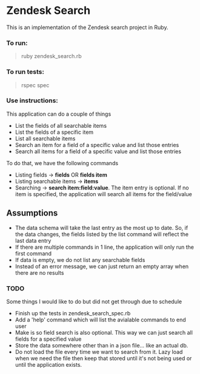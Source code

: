 # Zendesk Search

This is an implementation of the Zendesk search project in Ruby.

### To run:
> ruby zendesk_search.rb

### To run tests:
> rspec spec

### Use instructions:
This application can do a couple of things
- List the fields of all searchable items 
- List the fields of a specific item
- List all searchable items
- Search an item for a field of a specific value and list those entries
- Search all items for a field of a specific value and list those entries

To do that, we have the following commands
- Listing fields -> **fields** OR **fields item**
- Listing searchable items -> **items**
- Searching -> **search item:field:value**. The item entry is optional. If no item is specified, the application will search all items for the field/value


## Assumptions
- The data schema will take the last entry as the most up to date. So, if the data changes, the fields listed by the list command will reflect the last data entry
- If there are multiple commands in 1 line, the application will only run the first command
- If data is empty, we do not list any searchable fields
- Instead of an error message, we can just return an empty array when there are no results

### TODO
Some things I would like to do but did not get through due to schedule
- Finish up the tests in zendesk_search_spec.rb
- Add a 'help' command which will list the avialable commands to end user
- Make is so field search is also optional. This way we can just search all fields for a specified value
- Store the data somewhere other than in a json file... like an actual db.
- Do not load the file every time we want to search from it. Lazy load when we need the file then keep that stored until it's not being used or until the application exists.
